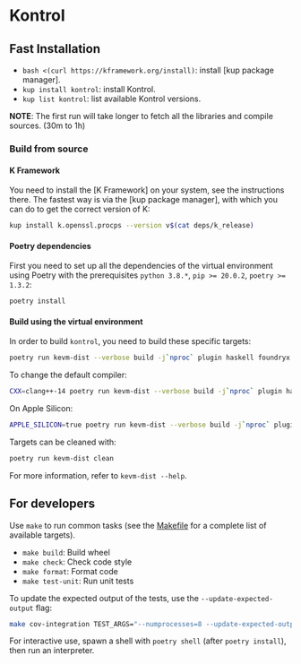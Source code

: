 # Kontrol

Fast Installation
-----------------

-   `bash <(curl https://kframework.org/install)`: install [kup package manager].
-   `kup install kontrol`: install Kontrol.
-   `kup list kontrol`: list available Kontrol versions.

**NOTE**: The first run will take longer to fetch all the libraries and compile sources. (30m to 1h)

### Build from source

#### K Framework

You need to install the [K Framework] on your system, see the instructions there.
The fastest way is via the [kup package manager], with which you can do to get the correct version of K:

```sh
kup install k.openssl.procps --version v$(cat deps/k_release)
```

#### Poetry dependencies

First you need to set up all the dependencies of the virtual environment using Poetry with the prerequisites `python 3.8.*`, `pip >= 20.0.2`, `poetry >= 1.3.2`:
```sh
poetry install
```

#### Build using the virtual environment

In order to build `kontrol`, you need to build these specific targets:
```sh
poetry run kevm-dist --verbose build -j`nproc` plugin haskell foundryx
```

To change the default compiler:
```sh
CXX=clang++-14 poetry run kevm-dist --verbose build -j`nproc` plugin haskell foundryx
```

On Apple Silicon:
```sh
APPLE_SILICON=true poetry run kevm-dist --verbose build -j`nproc` plugin haskell foundryx
```

Targets can be cleaned with:
```sh
poetry run kevm-dist clean
```

For more information, refer to `kevm-dist --help`.


## For developers

Use `make` to run common tasks (see the [Makefile](Makefile) for a complete list of available targets).

* `make build`: Build wheel
* `make check`: Check code style
* `make format`: Format code
* `make test-unit`: Run unit tests

To update the expected output of the tests, use the `--update-expected-output` flag:
```sh
make cov-integration TEST_ARGS="--numprocesses=8 --update-expected-output"
```

For interactive use, spawn a shell with `poetry shell` (after `poetry install`), then run an interpreter.

